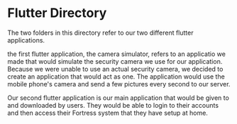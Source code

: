 # Flutter Directory

The two folders in this directory refer to our two different flutter applications. 

the first flutter application, the camera simulator, refers to an applicatio we made that would simulate the security camera we use for our application. Because we were unable to use an actual security camera, we decided to create an application that would act as one. The application would use the mobile phone's camera and send a few pictures every second to our server.

Our second flutter application is our main application that would be given to and downloaded by users. They would be able to login to their accounts and then access their Fortress system that they have setup at home.
